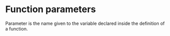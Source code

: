 # Function parameters
Parameter is the name given to the variable declared inside the definition of a function.
